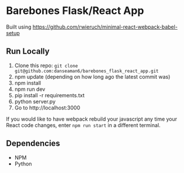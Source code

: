 # Barebones Flask/React App

Built using https://github.com/rwieruch/minimal-react-webpack-babel-setup

## Run Locally

1. Clone this repo: `git clone git@github.com:danseaman6/barebones_flask_react_app.git`
2. npm update (depending on how long ago the latest commit was)
3. npm install
4. npm run dev
5. pip install -r requirements.txt
6. python server.py
7. Go to http://localhost:3000

If you would like to have webpack rebuild your javascript any time your React code changes, enter `npm run start` in a different terminal.

## Dependencies
 * NPM
 * Python
